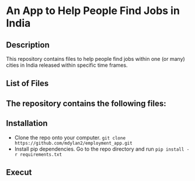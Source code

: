 # An App to Help People Find Jobs in India
## Description
This repository contains files to help people find jobs within one (or many) cities in India released within specific time frames.

## List of Files
The repository contains the following files:
- 

## Installation
- Clone the repo onto your computer. 
```git clone https://github.com/mdylan2/employment_app.git```
- Install pip dependencies. Go to the repo directory and run ```pip install -r requirements.txt```

## Execut
